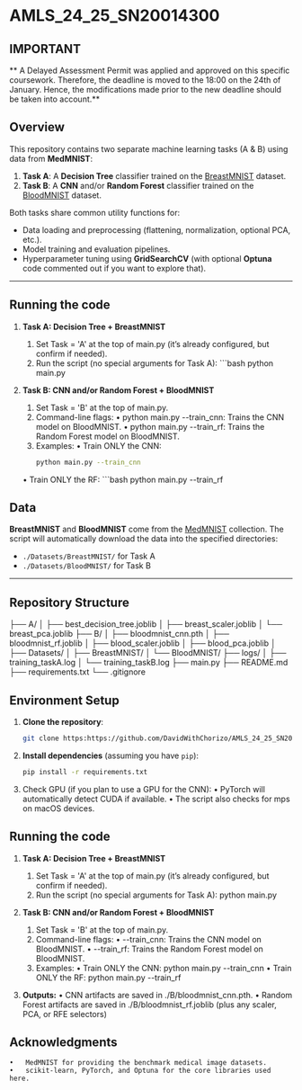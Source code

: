 # AMLS_24_25_SN20014300
## IMPORTANT
** A Delayed Assessment Permit was applied and approved on this specific coursework. Therefore, the deadline is moved to the 18:00 on the 24th of January. Hence, the modifications made prior to the new deadline should be taken into account.**


## Overview

This repository contains two separate machine learning tasks (A & B) using data from **MedMNIST**:

1. **Task A**: A **Decision Tree** classifier trained on the [BreastMNIST](https://medmnist.com/) dataset.  
2. **Task B**: A **CNN** and/or **Random Forest** classifier trained on the [BloodMNIST](https://medmnist.com/) dataset.

Both tasks share common utility functions for:
- Data loading and preprocessing (flattening, normalization, optional PCA, etc.).
- Model training and evaluation pipelines.
- Hyperparameter tuning using **GridSearchCV** (with optional **Optuna** code commented out if you want to explore that).

---
## Running the code

1. **Task A: Decision Tree + BreastMNIST**
	1.	Set Task = 'A' at the top of main.py (it’s already configured, but confirm if needed).
	2.	Run the script (no special arguments for Task A):
    		```bash
        	python main.py

2. **Task B: CNN and/or Random Forest + BloodMNIST**
    1.	Set Task = 'B' at the top of main.py.
	2.	Command-line flags:
	•	python main.py --train_cnn: Trains the CNN model on BloodMNIST.
	•	python main.py --train_rf:  Trains the Random Forest model on BloodMNIST.
    3.	Examples:
	•	Train ONLY the CNN:
		```bash
		python main.py --train_cnn
	•	Train ONLY the RF:
		```bash
		 python main.py --train_rf
## Data

**BreastMNIST** and **BloodMNIST** come from the [MedMNIST](https://medmnist.com/) collection. The script will automatically download the data into the specified directories:
- `./Datasets/BreastMNIST/` for Task A
- `./Datasets/BloodMNIST/` for Task B

---

## Repository Structure
├── A/
│   ├── best_decision_tree.joblib
│   ├── breast_scaler.joblib
│   └── breast_pca.joblib
├── B/
│   ├── bloodmnist_cnn.pth
│   ├── bloodmnist_rf.joblib
│   ├── blood_scaler.joblib
│   ├── blood_pca.joblib
│   
├── Datasets/
│   ├── BreastMNIST/
│   └── BloodMNIST/
├── logs/
│   ├── training_taskA.log
│   └── training_taskB.log
├── main.py
├── README.md
├── requirements.txt
└── .gitignore


## Environment Setup

1. **Clone the repository**:
    ```bash
    git clone https:https://github.com/DavidWithChorizo/AMLS_24_25_SN20014300.git
2. **Install dependencies** (assuming you have `pip`):
    ```bash
    pip install -r requirements.txt
3.	Check GPU (if you plan to use a GPU for the CNN):
	•	PyTorch will automatically detect CUDA if available.
	•	The script also checks for mps on macOS devices.




## Running the code

1. **Task A: Decision Tree + BreastMNIST**
	1.	Set Task = 'A' at the top of main.py (it’s already configured, but confirm if needed).
	2.	Run the script (no special arguments for Task A):
        python main.py

2. **Task B: CNN and/or Random Forest + BloodMNIST**
    1.	Set Task = 'B' at the top of main.py.
	2.	Command-line flags:
	•	--train_cnn: Trains the CNN model on BloodMNIST.
	•	--train_rf:  Trains the Random Forest model on BloodMNIST.
    3.	Examples:
	•	Train ONLY the CNN:
    python main.py --train_cnn
    •	Train ONLY the RF:
    python main.py --train_rf

3. **Outputs:**
	•	CNN artifacts are saved in ./B/bloodmnist_cnn.pth.
	•	Random Forest artifacts are saved in ./B/bloodmnist_rf.joblib (plus any scaler, PCA, or RFE selectors)


## Acknowledgments
	•	MedMNIST for providing the benchmark medical image datasets.
	•	scikit-learn, PyTorch, and Optuna for the core libraries used here.
